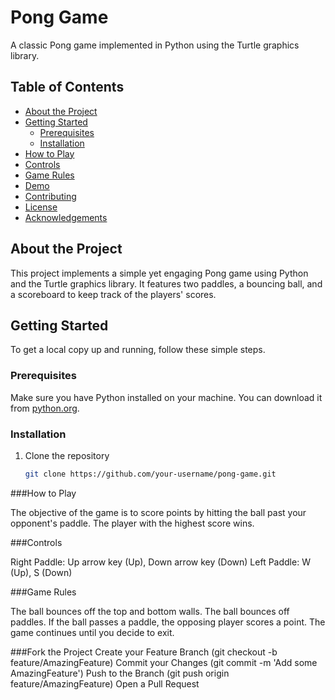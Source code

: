 # Pong Game

A classic Pong game implemented in Python using the Turtle graphics library.

## Table of Contents

- [About the Project](#about-the-project)
- [Getting Started](#getting-started)
  - [Prerequisites](#prerequisites)
  - [Installation](#installation)
- [How to Play](#how-to-play)
- [Controls](#controls)
- [Game Rules](#game-rules)
- [Demo](#demo)
- [Contributing](#contributing)
- [License](#license)
- [Acknowledgements](#acknowledgements)

## About the Project

This project implements a simple yet engaging Pong game using Python and the Turtle graphics library. It features two paddles, a bouncing ball, and a scoreboard to keep track of the players' scores.

## Getting Started

To get a local copy up and running, follow these simple steps.

### Prerequisites

Make sure you have Python installed on your machine. You can download it from [python.org](https://www.python.org/).

### Installation

1. Clone the repository
   ```sh
   git clone https://github.com/your-username/pong-game.git

###How to Play

The objective of the game is to score points by hitting the ball past your opponent's paddle. The player with the highest score wins.

###Controls

Right Paddle: Up arrow key (Up), Down arrow key (Down)
Left Paddle: W (Up), S (Down)

###Game Rules

The ball bounces off the top and bottom walls.
The ball bounces off paddles.
If the ball passes a paddle, the opposing player scores a point.
The game continues until you decide to exit.


###Fork the Project
Create your Feature Branch (git checkout -b feature/AmazingFeature)
Commit your Changes (git commit -m 'Add some AmazingFeature')
Push to the Branch (git push origin feature/AmazingFeature)
Open a Pull Request
